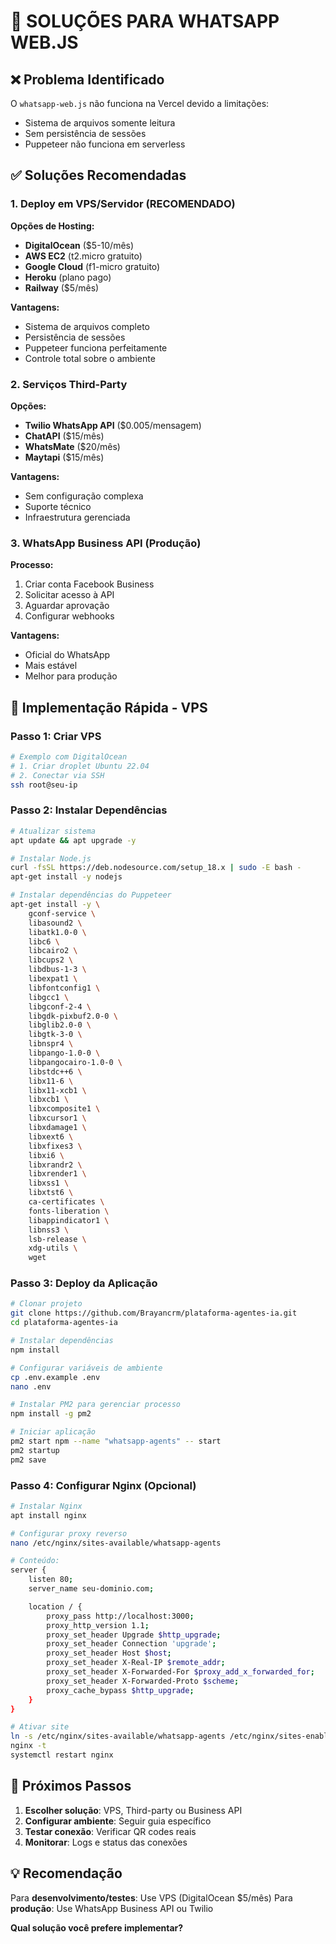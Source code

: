 # 🚀 SOLUÇÕES PARA WHATSAPP WEB.JS

## ❌ **Problema Identificado**
O `whatsapp-web.js` não funciona na Vercel devido a limitações:
- Sistema de arquivos somente leitura
- Sem persistência de sessões
- Puppeteer não funciona em serverless

## ✅ **Soluções Recomendadas**

### **1. Deploy em VPS/Servidor (RECOMENDADO)**

**Opções de Hosting:**
- **DigitalOcean** ($5-10/mês)
- **AWS EC2** (t2.micro gratuito)
- **Google Cloud** (f1-micro gratuito)
- **Heroku** (plano pago)
- **Railway** ($5/mês)

**Vantagens:**
- Sistema de arquivos completo
- Persistência de sessões
- Puppeteer funciona perfeitamente
- Controle total sobre o ambiente

### **2. Serviços Third-Party**

**Opções:**
- **Twilio WhatsApp API** ($0.005/mensagem)
- **ChatAPI** ($15/mês)
- **WhatsMate** ($20/mês)
- **Maytapi** ($15/mês)

**Vantagens:**
- Sem configuração complexa
- Suporte técnico
- Infraestrutura gerenciada

### **3. WhatsApp Business API (Produção)**

**Processo:**
1. Criar conta Facebook Business
2. Solicitar acesso à API
3. Aguardar aprovação
4. Configurar webhooks

**Vantagens:**
- Oficial do WhatsApp
- Mais estável
- Melhor para produção

## 🔧 **Implementação Rápida - VPS**

### **Passo 1: Criar VPS**
```bash
# Exemplo com DigitalOcean
# 1. Criar droplet Ubuntu 22.04
# 2. Conectar via SSH
ssh root@seu-ip
```

### **Passo 2: Instalar Dependências**
```bash
# Atualizar sistema
apt update && apt upgrade -y

# Instalar Node.js
curl -fsSL https://deb.nodesource.com/setup_18.x | sudo -E bash -
apt-get install -y nodejs

# Instalar dependências do Puppeteer
apt-get install -y \
    gconf-service \
    libasound2 \
    libatk1.0-0 \
    libc6 \
    libcairo2 \
    libcups2 \
    libdbus-1-3 \
    libexpat1 \
    libfontconfig1 \
    libgcc1 \
    libgconf-2-4 \
    libgdk-pixbuf2.0-0 \
    libglib2.0-0 \
    libgtk-3-0 \
    libnspr4 \
    libpango-1.0-0 \
    libpangocairo-1.0-0 \
    libstdc++6 \
    libx11-6 \
    libx11-xcb1 \
    libxcb1 \
    libxcomposite1 \
    libxcursor1 \
    libxdamage1 \
    libxext6 \
    libxfixes3 \
    libxi6 \
    libxrandr2 \
    libxrender1 \
    libxss1 \
    libxtst6 \
    ca-certificates \
    fonts-liberation \
    libappindicator1 \
    libnss3 \
    lsb-release \
    xdg-utils \
    wget
```

### **Passo 3: Deploy da Aplicação**
```bash
# Clonar projeto
git clone https://github.com/Brayancrm/plataforma-agentes-ia.git
cd plataforma-agentes-ia

# Instalar dependências
npm install

# Configurar variáveis de ambiente
cp .env.example .env
nano .env

# Instalar PM2 para gerenciar processo
npm install -g pm2

# Iniciar aplicação
pm2 start npm --name "whatsapp-agents" -- start
pm2 startup
pm2 save
```

### **Passo 4: Configurar Nginx (Opcional)**
```bash
# Instalar Nginx
apt install nginx

# Configurar proxy reverso
nano /etc/nginx/sites-available/whatsapp-agents

# Conteúdo:
server {
    listen 80;
    server_name seu-dominio.com;

    location / {
        proxy_pass http://localhost:3000;
        proxy_http_version 1.1;
        proxy_set_header Upgrade $http_upgrade;
        proxy_set_header Connection 'upgrade';
        proxy_set_header Host $host;
        proxy_set_header X-Real-IP $remote_addr;
        proxy_set_header X-Forwarded-For $proxy_add_x_forwarded_for;
        proxy_set_header X-Forwarded-Proto $scheme;
        proxy_cache_bypass $http_upgrade;
    }
}

# Ativar site
ln -s /etc/nginx/sites-available/whatsapp-agents /etc/nginx/sites-enabled/
nginx -t
systemctl restart nginx
```

## 🎯 **Próximos Passos**

1. **Escolher solução**: VPS, Third-party ou Business API
2. **Configurar ambiente**: Seguir guia específico
3. **Testar conexão**: Verificar QR codes reais
4. **Monitorar**: Logs e status das conexões

## 💡 **Recomendação**

Para **desenvolvimento/testes**: Use VPS (DigitalOcean $5/mês)
Para **produção**: Use WhatsApp Business API ou Twilio

**Qual solução você prefere implementar?**
